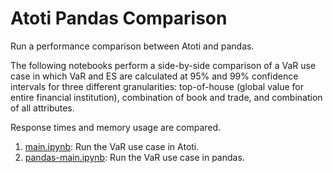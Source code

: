 # Atoti Pandas Comparison

Run a performance comparison between Atoti and pandas.

The following notebooks perform a side-by-side comparison of a VaR use case in which VaR and ES are calculated at 95% and 99% confidence intervals for three different granularities: top-of-house (global value for entire financial institution), combination of book and trade, and combination of all attributes.

Response times and memory usage are compared.

1. [main.ipynb](main.ipynb): Run the VaR use case in Atoti.
2. [pandas-main.ipynb](pandas-main.ipynb): Run the VaR use case in pandas.